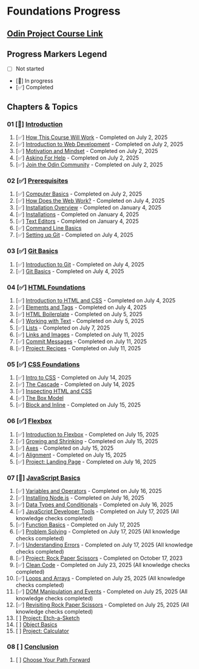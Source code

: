 # Foundations Progress

## [Odin Project Course Link](https://www.theodinproject.com/paths/foundations/courses/foundations)

## Progress Markers Legend
- [ ] Not started
- [🔄] In progress
- [✅] Completed

## Chapters & Topics

### 01 [🔄] [Introduction](https://www.theodinproject.com/paths/foundations/courses/foundations#introduction)
01. [✅] [How This Course Will Work](https://www.theodinproject.com/lessons/foundations-how-this-course-will-work) - Completed on July 2, 2025
02. [✅] [Introduction to Web Development](https://www.theodinproject.com/lessons/foundations-introduction-to-web-development) - Completed on July 2, 2025
03. [✅] [Motivation and Mindset](https://www.theodinproject.com/lessons/foundations-motivation-and-mindset) - Completed on July 2, 2025
04. [✅] [Asking For Help](https://www.theodinproject.com/lessons/foundations-asking-for-help) - Completed on July 2, 2025
05. [✅] [Join the Odin Community](https://www.theodinproject.com/lessons/foundations-join-the-odin-community) - Completed on July 2, 2025

### 02 [✅] [Prerequisites](https://www.theodinproject.com/paths/foundations/courses/foundations#prerequisites)
01. [✅] [Computer Basics](https://www.theodinproject.com/lessons/foundations-computer-basics) - Completed on July 2, 2025
02. [✅] [How Does the Web Work?](https://www.theodinproject.com/lessons/foundations-how-does-the-web-work) - Completed on July 4, 2025
03. [✅] [Installation Overview](https://www.theodinproject.com/lessons/foundations-installation-overview) - Completed on January 4, 2025
04. [✅] [Installations](https://www.theodinproject.com/lessons/foundations-installations) - Completed on January 4, 2025
05. [✅] [Text Editors](https://www.theodinproject.com/lessons/foundations-text-editors) - Completed on January 4, 2025
06. [✅] [Command Line Basics](https://www.theodinproject.com/lessons/foundations-command-line-basics)
07. [✅] [Setting up Git](https://www.theodinproject.com/lessons/foundations-setting-up-git) - Completed on July 4, 2025

### 03 [✅] [Git Basics](https://www.theodinproject.com/paths/foundations/courses/foundations#git-basics)
01. [✅] [Introduction to Git](https://www.theodinproject.com/lessons/foundations-introduction-to-git) - Completed on July 4, 2025
02. [✅] [Git Basics](https://www.theodinproject.com/lessons/foundations-git-basics) - Completed on July 4, 2025

### 04 [✅] [HTML Foundations](https://www.theodinproject.com/paths/foundations/courses/foundations#html-foundations)
01. [✅] [Introduction to HTML and CSS](https://www.theodinproject.com/lessons/foundations-introduction-to-html-and-css) - Completed on July 4, 2025
02. [✅] [Elements and Tags](https://www.theodinproject.com/lessons/foundations-elements-and-tags) - Completed on July 4, 2025
03. [✅] [HTML Boilerplate](https://www.theodinproject.com/lessons/foundations-html-boilerplate) - Completed on July 5, 2025
04. [✅] [Working with Text](https://www.theodinproject.com/lessons/foundations-working-with-text) - Completed on July 5, 2025
05. [✅] [Lists](https://www.theodinproject.com/lessons/foundations-lists) - Completed on July 7, 2025
06. [✅] [Links and Images](https://www.theodinproject.com/lessons/foundations-links-and-images) - Completed on July 11, 2025
07. [✅] [Commit Messages](https://www.theodinproject.com/lessons/foundations-commit-messages) - Completed on July 11, 2025
08. [✅] [Project: Recipes](https://www.theodinproject.com/lessons/foundations-recipes) - Completed on July 11, 2025

### 05 [✅] [CSS Foundations](https://www.theodinproject.com/paths/foundations/courses/foundations#css-foundations)
01. [✅] [Intro to CSS](https://www.theodinproject.com/lessons/foundations-intro-to-css) - Completed on July 14, 2025
02. [✅] [The Cascade](https://www.theodinproject.com/lessons/foundations-the-cascade) - Completed on July 14, 2025
03. [✅] [Inspecting HTML and CSS](https://www.theodinproject.com/lessons/foundations-inspecting-html-and-css)
04. [✅] [The Box Model](https://www.theodinproject.com/lessons/foundations-the-box-model)
05. [✅] [Block and Inline](https://www.theodinproject.com/lessons/foundations-block-and-inline) - Completed on July 15, 2025

### 06 [✅] [Flexbox](https://www.theodinproject.com/paths/foundations/courses/foundations#flexbox)
01. [✅] [Introduction to Flexbox](https://www.theodinproject.com/lessons/foundations-introduction-to-flexbox) - Completed on July 15, 2025
02. [✅] [Growing and Shrinking](https://www.theodinproject.com/lessons/foundations-growing-and-shrinking) - Completed on July 15, 2025
03. [✅] [Axes](https://www.theodinproject.com/lessons/foundations-axes) - Completed on July 15, 2025
04. [✅] [Alignment](https://www.theodinproject.com/lessons/foundations-alignment) - Completed on July 15, 2025
05. [✅] [Project: Landing Page](https://www.theodinproject.com/lessons/foundations-landing-page) - Completed on July 16, 2025

### 07 [🔄] [JavaScript Basics](https://www.theodinproject.com/paths/foundations/courses/foundations#javascript-basics)
01. [✅] [Variables and Operators](https://www.theodinproject.com/lessons/foundations-variables-and-operators) - Completed on July 16, 2025
02. [✅] [Installing Node.js](https://www.theodinproject.com/lessons/foundations-installing-node-js) - Completed on July 16, 2025
03. [✅] [Data Types and Conditionals](https://www.theodinproject.com/lessons/foundations-data-types-and-conditionals) - Completed on July 16, 2025
04. [✅] [JavaScript Developer Tools](https://www.theodinproject.com/lessons/foundations-javascript-developer-tools) - Completed on July 17, 2025 (All knowledge checks completed)
05. [✅] [Function Basics](https://www.theodinproject.com/lessons/foundations-function-basics) - Completed on July 17, 2025
06. [✅] [Problem Solving](https://www.theodinproject.com/lessons/foundations-problem-solving) - Completed on July 17, 2025 (All knowledge checks completed)
07. [✅] [Understanding Errors](https://www.theodinproject.com/lessons/foundations-understanding-errors) - Completed on July 17, 2025 (All knowledge checks completed)
08. [✅] [Project: Rock Paper Scissors](https://www.theodinproject.com/lessons/foundations-rock-paper-scissors) - Completed on October 17, 2023
09. [✅] [Clean Code](https://www.theodinproject.com/lessons/foundations-clean-code) - Completed on July 23, 2025 (All knowledge checks completed)
10. [✅] [Loops and Arrays](https://www.theodinproject.com/lessons/foundations-loops-and-arrays) - Completed on July 25, 2025 (All knowledge checks completed)
11. [✅] [DOM Manipulation and Events](https://www.theodinproject.com/lessons/foundations-dom-manipulation-and-events) - Completed on July 25, 2025 (All knowledge checks completed)
12. [✅] [Revisiting Rock Paper Scissors](https://www.theodinproject.com/lessons/foundations-revisiting-rock-paper-scissors) - Completed on July 25, 2025 (All knowledge checks completed)
13. [ ] [Project: Etch-a-Sketch](https://www.theodinproject.com/lessons/foundations-etch-a-sketch)
14. [ ] [Object Basics](https://www.theodinproject.com/lessons/foundations-object-basics)
15. [ ] [Project: Calculator](https://www.theodinproject.com/lessons/foundations-calculator)

### 08 [ ] [Conclusion](https://www.theodinproject.com/paths/foundations/courses/foundations#conclusion)
01. [ ] [Choose Your Path Forward](https://www.theodinproject.com/lessons/foundations-choose-your-path-forward)
